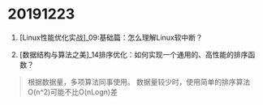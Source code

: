 # 20191223

1. [Linux性能优化实战]_09:基础篇：怎么理解Linux软中断？


2. [数据结构与算法之美]_14排序优化：如何实现一个通用的、高性能的排序函数？
  
  > 根据数据量，多项算法同事使用。 数据量较少时，使用简单的排序算法O(n^2)可能不比O(nLogn)差

